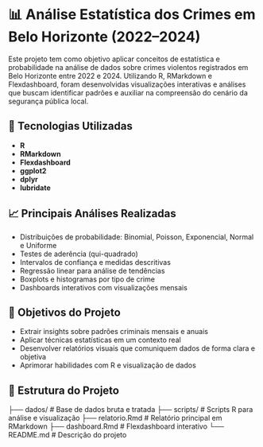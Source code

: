 # 📊 Análise Estatística dos Crimes em Belo Horizonte (2022–2024)

Este projeto tem como objetivo aplicar conceitos de estatística e probabilidade na análise de dados sobre crimes violentos registrados em Belo Horizonte entre 2022 e 2024. Utilizando R, RMarkdown e Flexdashboard, foram desenvolvidas visualizações interativas e análises que buscam identificar padrões e auxiliar na compreensão do cenário da segurança pública local.

## 🔧 Tecnologias Utilizadas
- **R**  
- **RMarkdown**
- **Flexdashboard**
- **ggplot2**
- **dplyr**
- **lubridate**

## 📈 Principais Análises Realizadas
- Distribuições de probabilidade: Binomial, Poisson, Exponencial, Normal e Uniforme  
- Testes de aderência (qui-quadrado)  
- Intervalos de confiança e medidas descritivas  
- Regressão linear para análise de tendências  
- Boxplots e histogramas por tipo de crime  
- Dashboards interativos com visualizações mensais

## 📌 Objetivos do Projeto
- Extrair insights sobre padrões criminais mensais e anuais
- Aplicar técnicas estatísticas em um contexto real
- Desenvolver relatórios visuais que comuniquem dados de forma clara e objetiva
- Aprimorar habilidades com R e visualização de dados

## 📁 Estrutura do Projeto
├── dados/ # Base de dados bruta e tratada
├── scripts/ # Scripts R para análise e visualização
├── relatorio.Rmd # Relatório principal em RMarkdown
├── dashboard.Rmd # Flexdashboard interativo
└── README.md # Descrição do projeto
